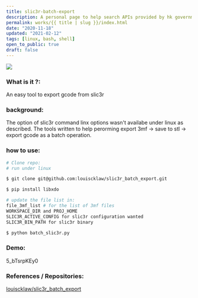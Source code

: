 ```yaml
---
title: slic3r-batch-export
description: A personal page to help search APIs provided by hk government. Also trying using gatsby.
permalink: works/{{ title | slug }}/index.html
date: "2020-11-18"
updated: "2021-02-12"
tags: [linux, bash, shell]
open_to_public: true
draft: false
---
```


![](/images/works/slic3r-tryout.avif)


### What is it ?:

An easy tool to export gcode from slic3r

### background:

The option of slic3r command linx options wasn't availabe under linux as described. The tools written to help perorming export 3mf -> save to stl -> export gcode as a batch operation.

### how to use:

```bash
# Clone repo:
# run under linux

$ git clone git@github.com:louiscklaw/slic3r_batch_export.git

$ pip install libxdo

# update the file list in:
file_3mf_list # for the list of 3mf files
WORKSPACE_DIR and PROJ_HOME
SLIC3R_ACTIVE_CONFIG for slic3r configuration wanted
SLIC3R_BIN_PATH for slic3r binary

$ python batch_slic3r.py
```

### Demo:
5_bTsrpKEy0

### References / Repositories:

<a href="louiscklaw/slic3r_batch_export">louiscklaw/slic3r_batch_export</a>
